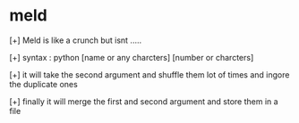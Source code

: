 # meld

[+] Meld is like a crunch but isnt .....

[+] syntax : python [name or any charcters] [number or charcters]
  

[+] it will take the second argument and shuffle them lot of times and ingore the duplicate ones 

[+] finally it will merge the first and second argument and store them in a file
